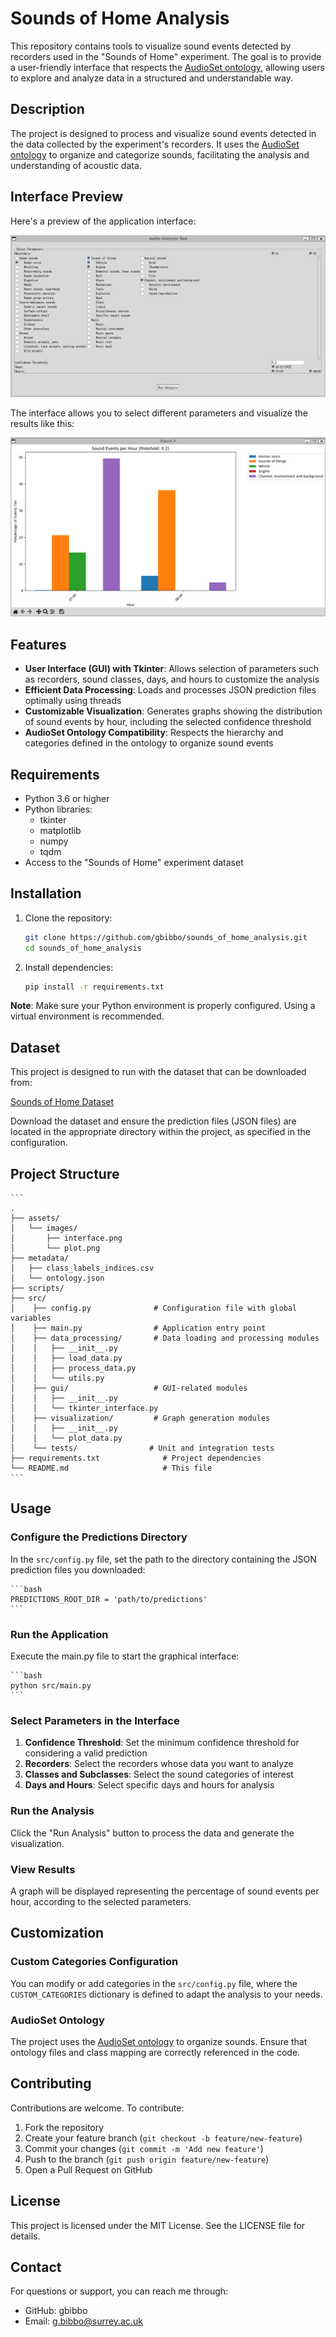 # Sounds of Home Analysis

This repository contains tools to visualize sound events detected by recorders used in the "Sounds of Home" experiment. The goal is to provide a user-friendly interface that respects the [AudioSet ontology](https://research.google.com/audioset/ontology/index.html), allowing users to explore and analyze data in a structured and understandable way.

## Description

The project is designed to process and visualize sound events detected in the data collected by the experiment's recorders. It uses the [AudioSet ontology](https://research.google.com/audioset/ontology/index.html) to organize and categorize sounds, facilitating the analysis and understanding of acoustic data.

## Interface Preview

Here's a preview of the application interface:

![Application Interface](assets/images/interface.png)

The interface allows you to select different parameters and visualize the results like this:

![Example Plot](assets/images/plot.png)

## Features

- **User Interface (GUI) with Tkinter**: Allows selection of parameters such as recorders, sound classes, days, and hours to customize the analysis
- **Efficient Data Processing**: Loads and processes JSON prediction files optimally using threads
- **Customizable Visualization**: Generates graphs showing the distribution of sound events by hour, including the selected confidence threshold
- **AudioSet Ontology Compatibility**: Respects the hierarchy and categories defined in the ontology to organize sound events

## Requirements

- Python 3.6 or higher
- Python libraries:
  - tkinter
  - matplotlib
  - numpy
  - tqdm
- Access to the "Sounds of Home" experiment dataset

## Installation

1. Clone the repository:

    ```bash
    git clone https://github.com/gbibbo/sounds_of_home_analysis.git
    cd sounds_of_home_analysis
    ```

2. Install dependencies:

    ```bash
    pip install -r requirements.txt
    ```

**Note**: Make sure your Python environment is properly configured. Using a virtual environment is recommended.

## Dataset

This project is designed to run with the dataset that can be downloaded from:

[Sounds of Home Dataset](https://www.cvssp.org/data/ai4s/sounds_of_home/)

Download the dataset and ensure the prediction files (JSON files) are located in the appropriate directory within the project, as specified in the configuration.

## Project Structure

    ```
    .
    ├── assets/
    │   └── images/
    │       ├── interface.png
    │       └── plot.png
    ├── metadata/
    │   ├── class_labels_indices.csv
    │   └── ontology.json
    ├── scripts/
    ├── src/
    │    ├── config.py              # Configuration file with global variables
    │    ├── main.py                # Application entry point
    │    ├── data_processing/       # Data loading and processing modules
    │    │   ├── __init__.py
    │    │   ├── load_data.py
    │    │   ├── process_data.py
    │    │   └── utils.py
    │    ├── gui/                   # GUI-related modules
    │    │   ├── __init__.py
    │    │   └── tkinter_interface.py
    │    ├── visualization/         # Graph generation modules
    │    │   ├── __init__.py
    │    │   └── plot_data.py
    │    └── tests/                # Unit and integration tests
    ├── requirements.txt              # Project dependencies
    └── README.md                     # This file
    ```

## Usage

### Configure the Predictions Directory

In the `src/config.py` file, set the path to the directory containing the JSON prediction files you downloaded:

    ```bash
    PREDICTIONS_ROOT_DIR = 'path/to/predictions'
    ```

### Run the Application

Execute the main.py file to start the graphical interface:

    ```bash
    python src/main.py
    ```

### Select Parameters in the Interface

1. **Confidence Threshold**: Set the minimum confidence threshold for considering a valid prediction
2. **Recorders**: Select the recorders whose data you want to analyze
3. **Classes and Subclasses**: Select the sound categories of interest
4. **Days and Hours**: Select specific days and hours for analysis

### Run the Analysis

Click the "Run Analysis" button to process the data and generate the visualization.

### View Results

A graph will be displayed representing the percentage of sound events per hour, according to the selected parameters.

## Customization

### Custom Categories Configuration

You can modify or add categories in the `src/config.py` file, where the `CUSTOM_CATEGORIES` dictionary is defined to adapt the analysis to your needs.

### AudioSet Ontology

The project uses the [AudioSet ontology](https://research.google.com/audioset/ontology/index.html) to organize sounds. Ensure that ontology files and class mapping are correctly referenced in the code.

## Contributing

Contributions are welcome. To contribute:

1. Fork the repository
2. Create your feature branch (`git checkout -b feature/new-feature`)
3. Commit your changes (`git commit -m 'Add new feature'`)
4. Push to the branch (`git push origin feature/new-feature`)
5. Open a Pull Request on GitHub

## License

This project is licensed under the MIT License. See the LICENSE file for details.

## Contact

For questions or support, you can reach me through:

- GitHub: gbibbo
- Email: g.bibbo@surrey.ac.uk